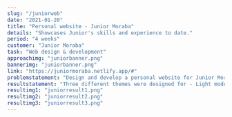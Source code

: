 ```yaml
---
slug: "/juniorweb"
date: "2021-01-20"
title: "Personal website - Junior Moraba"
details: "Showcases Junior's skills and experience to date."
period: "4 weeks"
customer: "Junior Moraba"
task: "Web design & development"
approachimg: "juniorbanner.png"
bannerimg: "juniorbanner.png"
link: "https://juniormoraba.netlify.app/#"
problemstatement: "Design and develop a personal website for Junior Moraba that showcases his skills and experience."
resultstatement: "Three different themes were designed for - Light mode, Default mode and Dark mode."
resultimg1: "juniorresult1.png"
resultimg2: "juniorresult2.png"
resultimg3: "juniorresult3.png"
---
```



